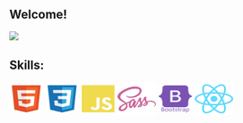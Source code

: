 ## Welcome!
<div style="display: inline-block">
<img height="180em" src="https://github-readme-stats.vercel.app/api?username=wessouzza&show_icons=true&theme=prussian&include_all_commits=true&count_private=true"/>

</div>

## Skills:
<div style='display: inline-block;'>
  <img align="center" alt="HTML" height="50" width="60" src="https://raw.githubusercontent.com/devicons/devicon/master/icons/html5/html5-original.svg">

 <img  align="center" alt="CSS" height="50" width="60" src="https://raw.githubusercontent.com/devicons/devicon/master/icons/css3/css3-original.svg">  

 <img align="center" alt="Js" height="50" width="60" src="https://raw.githubusercontent.com/devicons/devicon/master/icons/javascript/javascript-plain.svg">  

 <img align="center" alt="sass" height="60" width="70" src="https://raw.githubusercontent.com/devicons/devicon/9f4f5cdb393299a81125eb5127929ea7bfe42889/icons/sass/sass-original.svg">
 
 <img align="center" alt="bootstrp" height="50" width="60" src="https://raw.githubusercontent.com/devicons/devicon/9f4f5cdb393299a81125eb5127929ea7bfe42889/icons/bootstrap/bootstrap-plain-wordmark.svg">
 
 <img align="center" alt="react" height="60" width="70" src="https://raw.githubusercontent.com/devicons/devicon/master/icons/react/react-original.svg">


 
</div>



